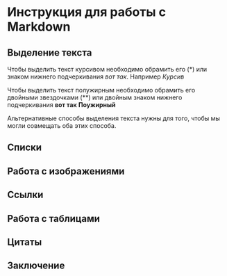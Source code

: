 # Инструкция для работы с Markdown

## Выделение текста

Чтобы выделить текст курсивом необходимо обрамить его (*) или знаком нижнего подчеркивания _вот так_. Например *Курсив*

Чтобы выделить текст полужирным необходимо обрамить его двойными звездочками (**) или двойным знаком нижнего подчеркивания __вот так__ **Поужирный**

Альтернативные способы выделения текста нужны для того, чтобы мы могли совмещать оба этих способа.

## Списки
## Работа с изображениями

## Ссылки

## Работа с таблицами

## Цитаты

## Заключение